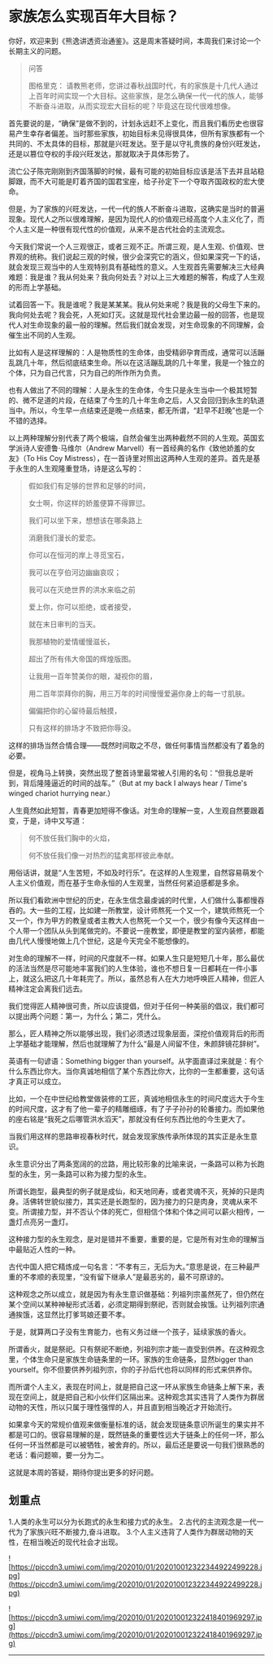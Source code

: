 # 家族怎么实现百年大目标？

你好，欢迎来到《熊逸讲透资治通鉴》。这是周末答疑时间，本周我们来讨论一个长期主义的问题。

> 问答
> 
> 图格里克： 请教熊老师，您讲过春秋战国时代，有的家族是十几代人通过上百年时间实现一个大目标。这些家族，是怎么确保一代一代的族人，能够不断奋斗进取，从而实现宏大目标的呢？毕竟这在现代很难想像。

首先要说的是，“确保”是做不到的，计划永远赶不上变化，而且我们看历史也很容易产生幸存者偏差。当时那些家族，初始目标未见得很具体，但所有家族都有一个共同的、不太具体的目标，那就是兴旺发达。至于是以守礼贵族的身份兴旺发达，还是以篡位夺权的手段兴旺发达，那就取决于具体形势了。

流亡公子陈完刚刚到齐国落脚的时候，最有可能的初始目标应该是活下去并且站稳脚跟，而不大可能是盯着齐国的国君宝座，给子孙定下一个夺取齐国政权的宏大使命。

但是，为了家族的兴旺发达，一代一代的族人不断奋斗进取，这确实是当时的普遍现象。现代人之所以很难理解，是因为现代人的价值观已经高度个人主义化了，而个人主义是一种很有现代性的价值观，从来不是古代社会的主流观念。

今天我们常说一个人三观很正，或者三观不正。所谓三观，是人生观、价值观、世界观的统称。我们说起三观的时候，很少会深究它的涵义，但如果深究一下的话，就会发现三观当中的人生观特别具有基础性的意义。人生观首先需要解决三大经典难题：我是谁？我从何处来？我向何处去？对以上三大难题的解答，构成了人生观的形而上学基础。

试着回答一下。我是谁呢？我是某某某。我从何处来呢？我是我的父母生下来的。我向何处去呢？我会死，人死如灯灭。这就是现代社会里边最一般的回答，也是现代人对生命现象的最一般的理解。然后我们就会发现，对生命现象的不同理解，会催生出不同的人生观。

比如有人是这样理解的：人是物质性的生命体，由受精卵孕育而成，通常可以活蹦乱跳几十年，然后彻底结束生命。所以在这活蹦乱跳的几十年里，我是一个独立的个体，只为自己代言，只为自己的所作所为负责。

也有人做出了不同的理解：人是永生的生命体，今生只是永生当中一个极其短暂的、微不足道的片段，在结束了今生的几十年生命之后，人又会回归到永生的轨道当中。所以，今生早一点结束还是晚一点结束，都无所谓，“赶早不赶晚”也是一个不错的选择。

以上两种理解分别代表了两个极端，自然会催生出两种截然不同的人生观。英国玄学派诗人安德鲁·马维尔（Andrew Marvell）有一首经典的名作《致他娇羞的女友》（To His Coy Mistress），在一首诗里对照出这两种人生观的差异。首先是基于永生的人生观隆重登场，诗是这么写的：

> 假如我们有足够的世界和足够的时间，
> 
> 女士啊，你这样的娇羞便算不得罪愆。
> 
> 我们可以坐下来，想想该在哪条路上
> 
> 消磨我们漫长的爱恋。
> 
> 你可以在恒河的岸上寻觅宝石，
> 
> 我可以在亨伯河边幽幽哀叹；
> 
> 我可以在灭绝世界的洪水来临之前
> 
> 爱上你，你可以拒绝，或者接受，
> 
> 就在末日审判的当天。
> 
> 我那植物的爱情缓慢滋长，
> 
> 超出了所有伟大帝国的辉煌版图。
> 
> 让我用一百年赞美你的眼，凝视你的眉，
> 
> 用二百年崇拜你的胸，用三万年的时间慢慢爱遍你身上的每一寸肌肤。
> 
> 偏偏把你的心留待最后触摸，
> 
> 只有这样的排场才不致把你辱没。

这样的排场当然合情合理——既然时间取之不尽，做任何事情当然都没有了着急的必要。

但是，视角马上转换，突然出现了整首诗里最常被人引用的名句：“但我总是听到，背后隆隆逼近的时间的战车。”（But at my back I always hear / Time's winged chariot hurrying near.）

人生竟然如此短暂，青春更加短得不像话。对生命的理解一变，人生观自然要跟着变，于是，诗中又写道：

> 何不放任我们胸中的火焰，
> 
> 何不放任我们像一对热烈的猛禽那样彼此奉献。

用俗话讲，就是“人生苦短，不如及时行乐”。在这样的人生观里，自然容易萌发个人主义价值观，而在基于生命永恒的人生观里，当然任何紧迫感都是多余。

所以我们看欧洲中世纪的历史，在永生信念最虔诚的时代里，人们做什么事都慢吞吞的。大一些的工程，比如建一所教堂，设计师熬死一个又一个，建筑师熬死一个又一个，作为甲方的教皇或者主教大人也熬死一个又一个，很少有像今天这样由一个人带一个团队从头到尾做完的。不要说一座教堂，即便是教堂的室内装修，都能由几代人慢慢地做上几个世纪，这是今天完全不能想像的。

对生命的理解不一样，时间的尺度就不一样。如果人生只是短短几十年，那么最优的活法当然是尽可能地丰富我们的人生体验，谁也不想日复一日都耗在一件小事上，就这么把这几十年耗完了。所以，虽然总有人在大力地呼唤匠人精神，但匠人精神注定会离我们远去。

我们觉得匠人精神很可贵，所以应该提倡，但对于任何一种美丽的倡议，我们都可以提出两个问题：第一，为什么；第二，凭什么。

那么，匠人精神之所以能够出现，我们必须透过现象层面，深挖价值观背后的形而上学基础才能理解，然后也就理解了为什么“最是人间留不住，朱颜辞镜花辞树”。

英语有一句谚语：Something bigger than yourself。从字面直译过来就是：有个什么东西比你大。当你真诚地相信了某个东西比你大，比你的一生都重要，这句话才真正可以成立。

比如，一个在中世纪给教堂做装修的工匠，真诚地相信永生的时间尺度远大于今生的时间尺度，这才有了他一辈子的精雕细琢，有了子子孙孙的轮番接力。而如果他的座右铭是“我死之后哪管洪水滔天”，那就没有任何东西比他的今生更大了。

当我们用这样的思路审视春秋时代，就会发现家族传承所体现的其实正是永生意识。

永生意识分出了两条宽阔的的岔路，用比较形象的比喻来说，一条路可以称为长跑型的永生，另一条路可以称为接力型的永生。

所谓长跑型，最典型的例子就是成仙，和天地同寿，或者灵魂不灭，死掉的只是肉身。活佛转世貌似接力，其实还是长跑型的，因为接力的只是肉身，灵魂从来不变。所谓接力型，并不否认个体的死亡，但相信个体和个体之间可以薪火相传，一盏灯点亮另一盏灯。

这种接力型的永生观念，是对是错并不重要，重要的是，它是所有对生命的理解当中最贴近人性的一种。

古代中国人把它精炼成一句名言：“不孝有三，无后为大。”意思是说，在三种最严重的不孝顺的表现里，“没有留下继承人”是最恶劣的，最不可原谅的。

这种观念之所以成立，就是因为有永生意识做基础：列祖列宗虽然死了，但仍然在某个空间以某种神秘形式活着，必须定期得到祭祀，否则就会挨饿。让列祖列宗通通挨饿，这显然比打爹骂娘还要不孝。

于是，就算两口子没有生育能力，也有义务过继一个孩子，延续家族的香火。

所谓香火，就是祭祀。只有祭祀不断绝，列祖列宗才能一直受到供养。在这种观念里，个体生命只是家族生命链条里的一环。家族的生命链条，显然bigger than yourself。你不但要供养列祖列宗，你的子孙后代也将以同样的形式来供养你。

而所谓个人主义，表现在时间上，就是把自己这一环从家族生命链条上解下来，表现在空间上，就是把自己和小伙伴们区隔出来。这种观念其实违背了人类作为群居动物的天性，所以只属于理性强悍的人，并且直到相当晚近才开始流行。

如果拿今天的常规价值观来做衡量标准的话，就会发现链条意识所诞生的果实并不都是可口的。很容易理解的是，既然链条的重要性远大于链条上的任何一环，那么任何一环当然都是可以被牺牲，被舍弃的。所以，最后还是要说一句我们很熟悉的老话：看问题嘛，要一分为二。

这就是本周的答疑，期待你提出更多的好问题。

## 划重点

1.人类的永生可以分为长跑式的永生和接力式的永生。
2.古代的主流观念是一代一代为了家族兴旺不断接力,奋斗进取。
3.个人主义违背了人类作为群居动物的天性，在相当晚近的现代社会才出现。

![https://piccdn3.umiwi.com/img/202010/01/202010012322344922499228.jpg](https://piccdn3.umiwi.com/img/202010/01/202010012322344922499228.jpg)

![https://piccdn3.umiwi.com/img/202010/01/202010012322418401969297.jpg](https://piccdn3.umiwi.com/img/202010/01/202010012322418401969297.jpg)

---
